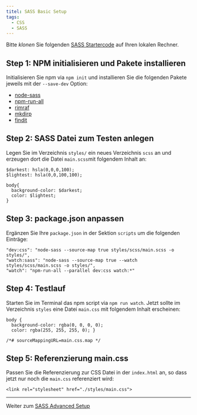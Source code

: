 ```yaml
---
titel: SASS Basic Setup
tags: 
  - CSS
  - SASS
---
```


Bitte *klonen* Sie folgenden [SASS Startercode](https://github.com/cnoss/sass-startercode) auf Ihren lokalen Rechner. 

## Step 1: NPM initialisieren und Pakete installieren
Initialisieren Sie npm via `npm init` und installieren Sie die folgenden Pakete jeweils mit der `--save-dev` Option:
- [node-sass](https://www.npmjs.com/package/node-sass)
- [npm-run-all](https://www.npmjs.com/package/npm-run-all)
- [rimraf](https://www.npmjs.com/package/rimraf)
- [mkdirp](https://www.npmjs.com/package/mkdirp)
- [findit](https://www.npmjs.com/package/findit)

## Step 2: SASS Datei zum Testen anlegen
Legen Sie im Verzeichnis `styles/` ein neues Verzeichnis `scss` an und erzeugen dort die Datei `main.scss`mit folgendem Inhalt an:

```
$darkest: hsla(0,0,0,100);
$lightest: hsla(0,0,100,100);

body{
  background-color: $darkest;
  color: $lightest;
}
```

## Step 3: package.json anpassen
Ergänzen Sie Ihre `package.json` in der Sektion `scripts` um die folgenden Einträge:

```
"dev:css": "node-sass --source-map true styles/scss/main.scss -o styles/",
"watch:sass": "node-sass --source-map true --watch styles/scss/main.scss -o styles/",
"watch": "npm-run-all --parallel dev:css watch:*"
```

## Step 4: Testlauf
Starten Sie im Terminal das npm script via `npm run watch`. Jetzt sollte im Verzeichnis `styles` eine Datei `main.css` mit folgendem Inhalt erscheinen:

```
body {
  background-color: rgba(0, 0, 0, 0);
  color: rgba(255, 255, 255, 0); }

/*# sourceMappingURL=main.css.map */
```

## Step 5: Referenzierung main.css
Passen Sie die Referenzierung zur CSS Datei in der `index.html` an, so dass jetzt nur noch die `main.css` referenziert wird:

```
<link rel="stylesheet" href="./styles/main.css">
```

---

Weiter zum [SASS Advanced Setup](../sass-02-advanced-setup/) 